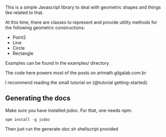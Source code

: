 This is a simple Javascript library to deal with geometric shapes and things
like related to that.

At this time, there are classes to represent and provide utility methods for
the following geometric constructions:

* Point2
* Line
* Circle
* Rectangle

Examples can be found in the examples/ directory

The code here powers most of the posts on artmath.gilgalab.com.br

I recommend reading the small tutorial on {@tutorial getting-started}.

## Generating the docs

Make sure you have installed jsdoc. For that, one needs npm:

~~~
npm install -g jsdoc
~~~

Then just run the generate-doc.sh shellscript provided

